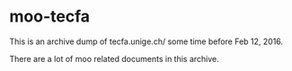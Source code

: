 # moo-tecfa

This is an archive dump of tecfa.unige.ch/ some time before Feb 12, 2016.

There are a lot of moo related documents in this archive.
